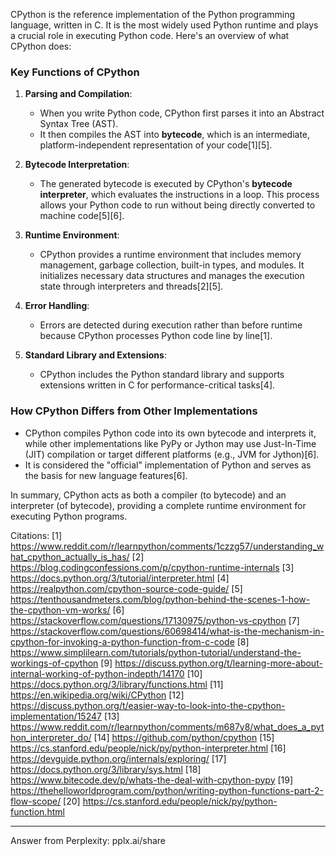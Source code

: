 CPython is the reference implementation of the Python programming language, written in C. It is the most widely used Python runtime and plays a crucial role in executing Python code. Here's an overview of what CPython does:

### **Key Functions of CPython**
1. **Parsing and Compilation**:
   - When you write Python code, CPython first parses it into an Abstract Syntax Tree (AST).
   - It then compiles the AST into **bytecode**, which is an intermediate, platform-independent representation of your code[1][5].

2. **Bytecode Interpretation**:
   - The generated bytecode is executed by CPython's **bytecode interpreter**, which evaluates the instructions in a loop. This process allows your Python code to run without being directly converted to machine code[5][6].

3. **Runtime Environment**:
   - CPython provides a runtime environment that includes memory management, garbage collection, built-in types, and modules. It initializes necessary data structures and manages the execution state through interpreters and threads[2][5].

4. **Error Handling**:
   - Errors are detected during execution rather than before runtime because CPython processes Python code line by line[1].

5. **Standard Library and Extensions**:
   - CPython includes the Python standard library and supports extensions written in C for performance-critical tasks[4].

### **How CPython Differs from Other Implementations**
- CPython compiles Python code into its own bytecode and interprets it, while other implementations like PyPy or Jython may use Just-In-Time (JIT) compilation or target different platforms (e.g., JVM for Jython)[6].
- It is considered the "official" implementation of Python and serves as the basis for new language features[6].

In summary, CPython acts as both a compiler (to bytecode) and an interpreter (of bytecode), providing a complete runtime environment for executing Python programs.

Citations:
[1] https://www.reddit.com/r/learnpython/comments/1czzg57/understanding_what_cpython_actually_is_has/
[2] https://blog.codingconfessions.com/p/cpython-runtime-internals
[3] https://docs.python.org/3/tutorial/interpreter.html
[4] https://realpython.com/cpython-source-code-guide/
[5] https://tenthousandmeters.com/blog/python-behind-the-scenes-1-how-the-cpython-vm-works/
[6] https://stackoverflow.com/questions/17130975/python-vs-cpython
[7] https://stackoverflow.com/questions/60698414/what-is-the-mechanism-in-cpython-for-invoking-a-python-function-from-c-code
[8] https://www.simplilearn.com/tutorials/python-tutorial/understand-the-workings-of-cpython
[9] https://discuss.python.org/t/learning-more-about-internal-working-of-python-indepth/14170
[10] https://docs.python.org/3/library/functions.html
[11] https://en.wikipedia.org/wiki/CPython
[12] https://discuss.python.org/t/easier-way-to-look-into-the-cpython-implementation/15247
[13] https://www.reddit.com/r/learnpython/comments/m687y8/what_does_a_python_interpreter_do/
[14] https://github.com/python/cpython
[15] https://cs.stanford.edu/people/nick/py/python-interpreter.html
[16] https://devguide.python.org/internals/exploring/
[17] https://docs.python.org/3/library/sys.html
[18] https://www.bitecode.dev/p/whats-the-deal-with-cpython-pypy
[19] https://thehelloworldprogram.com/python/writing-python-functions-part-2-flow-scope/
[20] https://cs.stanford.edu/people/nick/py/python-function.html

---
Answer from Perplexity: pplx.ai/share